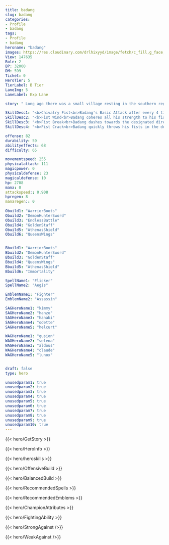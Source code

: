 ```yaml
---
title: badang
slug: badang
categories: 
- Profile 
- badang
tags: 
- Profile
- badang
heroname: "badang"
images: https://res.cloudinary.com/drlhixyyd/image/fetch/c_fill,g_face,f_auto/https://cdn2-build.mobagenie.my.id/p/images/banner/full/badang.jpg
View: 147635 
Role: 2 
BP: 32000
DM: 599 
Ticket: 0 
HeroTier: 5 
TierLabel: B Tier 
LaneImg: 5
LaneLabel: Exp Lane 

story: " Long ago there was a small village resting in the southern regions of the Land of Dawn. The villagers were very hardworking, fishing day and night for a living. Among them was a strong man, named Badang. Enthusiastic and brave, he tirelessly helped everyone solve their difficulties in life. However, a strange thing happened in the village not long ago. The villagers got up early every day to catch fish. In the evening, they returned empty-handed, even the tools for fishing were broken. Everyone was upset, thinking it was the curse of a mystical water monster. As food supplies ran low, Badang decided to give them a hand to find out the truth. He did not believe in the water monster. "

SkillDesc1: "<b>Chivalry Fist<br>Badang's Basic Attack after every 4 times knocks enemies back and deals <font color='#D58E1F'>( +120% Total Physical ATK)</font> <font color='#C53535'>(Physical Damage)</font> to them. Enemies that are knocked back to the obstacles will be stunned for 0.8s. The Minions and Creeps will be stunned immediately upon taking this damage. Badang's <font color='#404495'>(Fist Wind)</font> also has Passive effect."   
SkillDesc2: "<b>Fist Wind<br>Badang coheres all his strength to his fists and performs an overwhelming <font color='#404495'>(Fist Wind)</font>, dealing 220<font color='#D58E1F'>( +70% Total Physical ATK)</font> <font color='#C53535'>(Physical Damage)</font> to enemies on the path and slowing them by 30%. The damage of Fist Wind will trigger Basic Attack Effect and stack 1 time for the <font color='#404495'>(Chivalry Fist)</font>. All fist winds of Badang explode when hitting obstacles, dealing extra 155<font color='#D58E1F'>( +50% Total Physical ATK)</font> <font color='#C53535'>(Physical Damage)</font>."   
SkillDesc3: "<b>Fist Break<br>Badang dashes towards the designated direction. If he hits enemies along the way, he will knock them back and deal 230<font color='#D58E1F'>( +50% Total Physical ATK)</font> <font color='#C53535'>(Physical Damage)</font> to them, leaving an obstacle along the path for 4s. Enemies that hit on the obstacle will take 130<font color='#D58E1F'>( +30% Total Physical ATK)</font> <font color='#C53535'>(Physical Damage)</font>. <font color='#404495'>(Use Again)</font>: Remove the obstacles that he creates. If he doesn't hit any enemy along the way, the CD will be reduced by 40%."   
SkillDesc4: "<b>Fist Crack<br>Badang quickly throws his fists in the designated direction and generates a <font color='#404495'>(Fist Wind)</font> at the moment of release, dealing 70<font color='#D58E1F'>( +50% Total Physical ATK)</font> <font color='#C53535'>(Physical Damage)</font> to enemies for several times. This fist wind enjoys Basic Attack Effect, and when the fist wind hits the obstacle, it will explode and deal 42<font color='#D58E1F'>( +30% Total Physical ATK)</font> <font color='#C53535'>(Physical Damage)</font>. During the release of the skill, Badang generates 500<font color='#D58E1F'>( +150% Total Physical ATK)</font> shield. This shield makes him immune to Control Effects."  

offense: 82 
durability: 59 
abilityeffects: 68 
difficulty: 65 

movementspeed: 255
physicalattack: 111
magicpower: 0
physicaldefense: 23
magicaldefense: 10
hp: 2708
mana: 0
attackspeed:: 0.908
hpregen: 8
manaregen:: 0
 
Obuild1: "WarriorBoots"  
Obuild2: "DemonHunterSword" 
Obuild3: "EndlessBattle" 
Obuild4: "GoldenStaff" 
Obuild5: "AthenasShield" 
Obuild6: "QueensWings" 


Bbuild1: "WarriorBoots"  
Bbuild2: "DemonHunterSword" 
Bbuild3: "GoldenStaff" 
Bbuild4: "QueensWings" 
Bbuild5: "AthenasShield" 
Bbuild6: "Immortality" 

SpellName1: "Flicker" 
SpellName2: "Aegis"   

EmblemName1: "Fighter" 
EmblemName2: "Assassin"    

SAGHeroName1: "kimmy"
SAGHeroName2: "hanzo"
SAGHeroName3: "hanabi"
SAGHeroName4: "odette"
SAGHeroName5: "helcurt"

WAGHeroName1: "gusion"
WAGHeroName2: "selena"
WAGHeroName3: "aldous"
WAGHeroName4: "claude"
WAGHeroName5: "lunox"


draft: false
type: hero

unusedparam1: true
unusedparam2: true
unusedparam3: true
unusedparam4: true
unusedparam5: true
unusedparam6: true
unusedparam7: true
unusedparam8: true
unusedparam9: true
unusedparam10: true
---
```



{{< hero/GetStory >}}

{{< hero/HeroInfo >}}
 
{{< hero/heroskills >}}

{{< hero/OffensiveBuild >}} 

{{< hero/BalancedBuild >}}


{{< hero/RecommendedSpells >}}  

{{< hero/RecommendedEmblems >}}   


{{< hero/ChampionAttributes >}}


{{< hero/FightingAbility >}}

{{< hero/StrongAgainst />}}

{{< hero/WeakAgainst />}}
